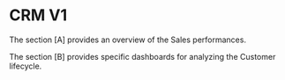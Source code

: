 # CRM V1
The section [A] provides an overview of the Sales performances.

The section [B] provides specific dashboards for analyzing the Customer lifecycle.
